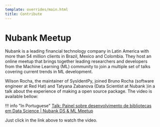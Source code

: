 ```yaml
---
template: overrides/main.html
title: Contribute
---
```


# Nubank Meetup

Nubank is a leading financial technology company in Latin America with more than 54 million clients in Brazil, Mexico and Colombia. They host an online meetup that brings together leading researchers and developers from the Machine Learning (ML) community to join a multiple set of talks covering current trends in ML development.

Wilson Rocha, the maintainer of SysIdentPy, joined Bruno Rocha (software engineer at Red Hat) and Tatyana Zabanova (Data Scientist at Nubank )in a talk about the experience of making a open source package. The video is available bellow:

!!! info "In Portuguese"
    [Talk: Painel sobre desenvolvimento de bibliotecas em Data Science | Nubank DS & ML Meetup](https://www.youtube.com/watch?v=92NyD9_i7e0)

Just click in the link above to watch the video.
